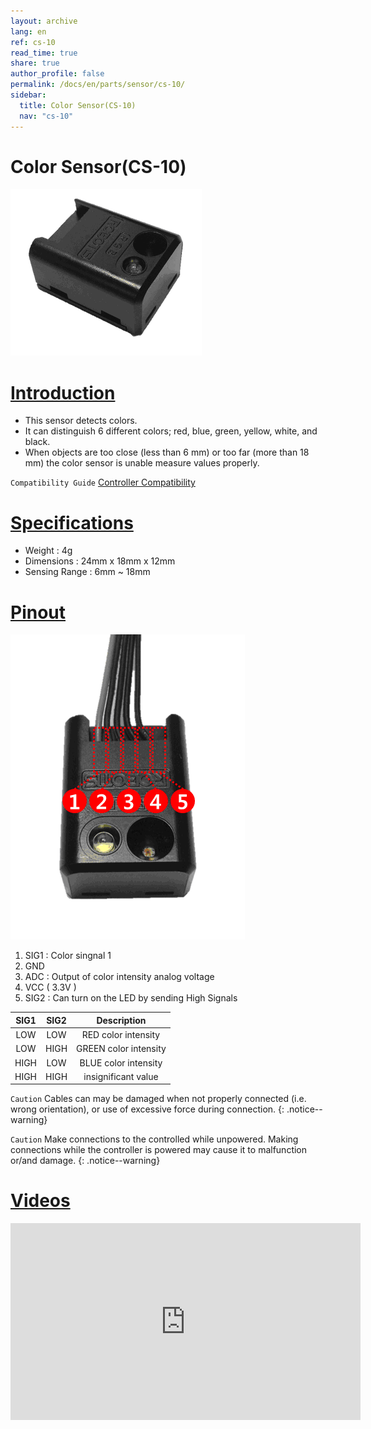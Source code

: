 ```yaml
---
layout: archive
lang: en
ref: cs-10
read_time: true
share: true
author_profile: false
permalink: /docs/en/parts/sensor/cs-10/
sidebar:
  title: Color Sensor(CS-10)
  nav: "cs-10"
---
```


# Color Sensor(CS-10)

![](/assets/images/parts/sensors/cs-10_product.png)

# [Introduction](#introduction)

- This sensor detects colors.
- It can distinguish 6 different colors; red, blue, green, yellow, white, and black.
- When objects are too close (less than 6 mm) or too far (more than 18 mm) the color sensor is unable measure values properly.

`Compatibility Guide` [Controller Compatibility]

# [Specifications](#specifications)

- Weight : 4g
- Dimensions : 24mm x 18mm x 12mm
- Sensing Range : 6mm ~ 18mm

# [Pinout](#pinout)

![](/assets/images/parts/sensors/cs-10_pinout.gif)

1. SIG1 : Color singnal 1
2. GND
3. ADC : Output of color intensity analog voltage
4. VCC ( 3.3V )
5. SIG2 : Can turn on the LED by sending High Signals
 
|SIG1|SIG2|Description|
|:---:|:---:|:---:|
|LOW|LOW|RED color intensity|
|LOW|HIGH|GREEN color intensity|
|HIGH|LOW|BLUE color intensity|
|HIGH|HIGH|insignificant value|

`Caution` Cables can may be damaged when not properly connected (i.e. wrong orientation), or use of excessive force during connection.
{: .notice--warning}

`Caution` Make connections to the controlled while unpowered. Making connections while the controller is powered may cause it to malfunction or/and damage.
{: .notice--warning}

# [Videos](#videos)

<iframe width="560" height="315" src="https://www.youtube.com/embed/8XRVIbXkpzw" frameborder="0" allowfullscreen></iframe>

[Controller Compatibility]: /docs/en/faq/controller_compatibility/
